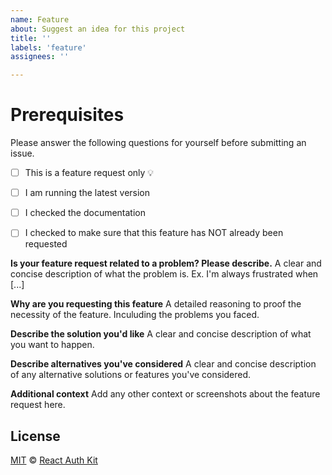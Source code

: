 ```yaml
---
name: Feature
about: Suggest an idea for this project
title: ''
labels: 'feature'
assignees: ''

---
```


# Prerequisites

Please answer the following questions for yourself before submitting an issue.

- [ ] This is a feature request only 💡
- [ ] I am running the latest version
- [ ] I checked the documentation
- [ ] I checked to make sure that this feature has NOT already been requested


**Is your feature request related to a problem? Please describe.**
A clear and concise description of what the problem is. Ex. I'm always frustrated when [...]

**Why are you requesting this feature**
A detailed reasoning to proof the necessity of the feature. Inculuding the problems you faced.

**Describe the solution you'd like**
A clear and concise description of what you want to happen.

**Describe alternatives you've considered**
A clear and concise description of any alternative solutions or features you've considered.

**Additional context**
Add any other context or screenshots about the feature request here.


## License

[MIT](https://github.com/react-auth-kit/react-auth-kit/blob/master/LICENSE) © [React Auth Kit](https://github.com/react-auth-kit/react-auth-kit)